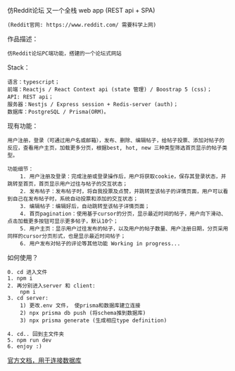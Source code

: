 仿Reddit论坛 又一个全栈 web app (REST api + SPA)
    
    (Reddit官网: https://www.reddit.com/ 需要科学上网) 

作品描述：

    仿Reddit论坛PC端功能，搭建的一个论坛式网站

Stack：

    语言：typescript；
    前端：Reactjs / React Context api (state 管理) / Boostrap 5 (css)；
    API: REST api；
    服务器：Nestjs / Express session + Redis-server (auth)；
    数据库：PostgreSQL / Prisma(ORM)。
    
现有功能： 
    
    用户注册，登录（可通过用户名或邮箱），发布、删除、编辑帖子，给帖子投票、添加对帖子的反应，查看用户主页，加载更多分页，根据best, hot, new 三种类型筛选首页显示的帖子类型。

    功能细节：
        1. 用户注册及登录：完成注册或登录操作后，用户将获取cookie，保存其登录状态，并跳转至首页，首页显示用户过往与帖子的交互状态；
        2. 发布帖子：发布帖子时，将自我投票及点赞，并跳转至该帖子的详情页面，用户可以看到自己在发布帖子时，系统自动投票和添加的交互状态；
        3. 编辑帖子：编辑好后，自动跳转至该帖子详情页面；
        4. 首页pagination：使用基于cursor的分页，显示最近时间的帖子，用户向下滑动、点击加载更多按钮可显示更多帖子，默认10个；
        5. 用户主页：显示用户过往发布的帖子，以及用户的帖子数量、用户注册日期，分页采用同样的cursor分页形式，也是显示最近时间帖子；
        6. 用户发布对帖子的评论等其他功能 Working in progress...
        
如何使用？

    0. cd 进入文件
    1. npm i
    2. 再分别进入server 和 client:
        npm i
    3. cd server:
        1) 更改.env 文件， 使prisma和数据库建立连接 
        2) npx prisma db push (将schema推到数据库)
        3) npx prisma generate (生成相应type definition)
        
    4. cd.. 回到主文件夹
    5. npm run dev
    6. enjoy :)
    
<a href="https://www.prisma.io/docs/getting-started/setup-prisma/start-from-scratch/relational-databases/connect-your-database-typescript-postgres">官方文档，用于连接数据库</a>
